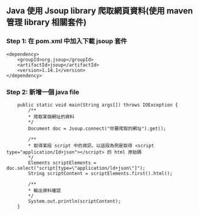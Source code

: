 ## Java 使用 Jsoup library 爬取網頁資料(使用 maven 管理 library 相關套件)
### Step 1: 在 pom.xml 中加入下載 jsoup 套件
```
<dependency>
    <groupId>org.jsoup</groupId>
    <artifactId>jsoup</artifactId>
    <version>1.14.1</version>
</dependency>
```

### Step 2: 新增一個 java file
```
    public static void main(String args[]) throws IOException {
		/**
        * 爬取某個網址的資料
        */
        Document doc = Jsoup.connect("你要爬取的網址").get();
        
        /**
        * 取得某段 script 中的資訊，以這段為例是取得 <script type="application/Id+json"></script> 的 html 原始碼
        */
        Elements scriptElements = doc.select("script[type=\"application/ld+json\"]");
        String scriptContent = scriptElements.first().html();

        /**
        * 輸出資料確認
        */
        System.out.println(scriptContent);
	}
```